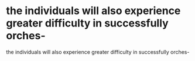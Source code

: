 # the   individuals  will  also   experience  greater   difficulty   in   successfully   orches-

the   individuals  will  also   experience  greater   difficulty   in   successfully   orches-